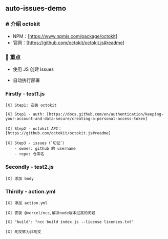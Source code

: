 ## auto-issues-demo

### 🔥 介绍 octokit

- NPM：[https://www.npmjs.com/package/octokit]
- 官网：[https://github.com/octokit/octokit.js#readme]

### 🏁 重点

- 使用 JS 创建 Issues

- 自动执行部署

### Firstly - test1.js

    [X] Step1: 安装 octokit

    [X] Step1 - auth: [https://docs.github.com/en/authentication/keeping-your-account-and-data-secure/creating-a-personal-access-token]

    [X] Step2 - octokit API：[https://github.com/octokit/octokit.js#readme]

    [X] Step3 - issues（`切记`）
        - owner: github 的 username
        - repo: 仓库名

### Secondly - test2.js

    [X] 添加 body


### Thirdly - action.yml

    [X] 添加 action.yml

    [X] 安装 @vercel/ncc,解决node版本过高的问题

    [X] "build": "ncc build index.js --license licenses.txt"

    [X] 明文转为非明文
